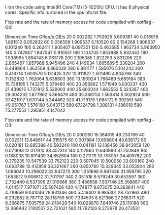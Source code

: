 I ran the code using Intel(R) Core(TM) i5-10210U CPU. It has 8 physical cores. Specific info is stored in the cpuinfo.txt file.

Flop rate and the rate of memory access for code compiled with optflag -O0:

 Dimension       Time    Gflop/s       GB/s
        20   0.002282   1.752925   5.609361
        40   0.016918   1.891510   6.052832
        60   0.056558   1.909537   6.110520
        80   0.134268   1.906637   6.101240
       100   0.262411   1.905407   6.097301
       120   0.463585   1.863734   5.963950
       140   0.742807   1.847047   5.910551
       160   1.104705   1.853888   5.932442
       180   1.538995   1.894743   6.063178
       200   2.195085   1.822253   5.831208
       220   2.865497   1.857968   5.945496
       240   4.149634   1.665689   5.330204
       260   6.449864   1.362509   4.360030
       280   6.881177   1.595076   5.104243
       300   8.418714   1.603570   5.131425
       320  10.911827   1.501490   4.804768
       340  11.152833   1.762064   5.638603
       360  13.190924   1.768489   5.659164
       380  15.738195   1.743275   5.578480
       400  20.356892   1.571949   5.030237
       420  21.439815   1.727813   5.529003
       440  25.603044   1.663552   5.323367
       460  29.004232   1.677962   5.369479
       480  35.368753   1.563414   5.002924
       500  37.421917   1.670144   5.344462
       520  41.719176   1.685172   5.392551
       540  49.951767   1.576160   5.043713
       560  67.124798   1.308131   4.186018
       580  75.277552   1.295951   4.147042

Flop rate and the rate of memory access for code compiled with optflag -O3:

 Dimension       Time    Gflop/s       GB/s
        20   0.000260  15.384615  49.230769
        40   0.002311  13.848617  44.315575
        60   0.007884  13.698804  43.836172
        80   0.020181  12.685388  40.593240
       100   0.041191  12.138456  38.843059
       120   0.071893  12.017910  38.457313
       140   0.117860  11.640890  37.250849
       160   0.188038  10.891439  34.852604
       180   0.271179  10.753057  34.409782
       200   0.379235  10.547539  33.752123
       220   0.507045  10.500050  33.600160
       240   0.663788  10.412959  33.321467
       260   0.850780  10.329345  33.053904
       280   1.066043  10.296022  32.947270
       300   1.351698   9.987436  31.959795
       320   1.653812   9.906812  31.701797
       340   2.051518   9.579249  30.653597
       360   2.732449   8.537396  27.319666
       380   3.456658   7.937146  25.398867
       400   4.014517   7.971071  25.507428
       420   4.174877   8.873075  28.393841
       440   4.710959   9.041046  28.931346
       460   5.416402   8.985301  28.752963
       480   6.292852   8.787112  28.118759
       500   7.334505   8.521366  27.268371
       520   9.366675   7.505759  24.018428
       540  10.029878   7.849746  25.119188
       560  12.366442   7.100507  22.721621
       580  11.792126   8.272978  26.473531
